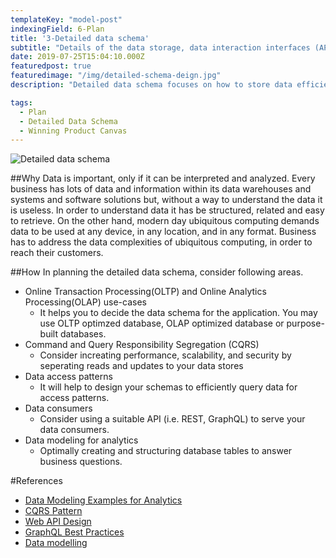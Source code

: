 ```yaml
---
templateKey: "model-post"
indexingField: 6-Plan
title: '3-Detailed data schema'
subtitle: "Details of the data storage, data interaction interfaces (APIs) and data dimensions for analytics purposes, etc."
date: 2019-07-25T15:04:10.000Z
featuredpost: true
featuredimage: "/img/detailed-schema-deign.jpg"
description: "Detailed data schema focuses on how to store data efficiently for retrival, analytics, cost and performance."

tags:
  - Plan
  - Detailed Data Schema
  - Winning Product Canvas
---
```


![Detailed data schema](/img/detailed-schema-deign.jpg)

##Why
Data is important, only if it can be interpreted and analyzed. Every business has lots of data and information within its data warehouses and systems and software solutions but, without a way to understand the data it is useless. In order to understand data it has be structured, related and easy to retrieve. On the other hand, modern day ubiquitous computing demands data to be used at any device, in any location, and in any format. Business has to address the data complexities of ubiquitous computing, in order to reach their customers. 

##How
In planning the detailed data schema, consider following areas.
- Online Transaction Processing(OLTP) and Online Analytics Processing(OLAP) use-cases
  - It helps you to decide the data schema for the application. You may use OLTP optimzed database, OLAP optimized database or purpose-built databases.
- Command and Query Responsibility Segregation (CQRS)
  - Consider increating performance, scalability, and security by seperating reads and updates to your data stores
- Data access patterns
  - It will help to design your schemas to efficiently query data for access patterns.
- Data consumers
  - Consider using a suitable API (i.e. REST, GraphQL) to serve your data consumers.
- Data modeling for analytics
  - Optimally creating and structuring database tables to answer business questions.


#References
- [Data Modeling Examples for Analytics](https://panoply.io/analytics-stack-guide/data-modeling-examples-for-analytics/)
- [CQRS Pattern](https://docs.microsoft.com/en-us/azure/architecture/patterns/cqrs)
- [Web API Design](https://docs.microsoft.com/en-us/azure/architecture/best-practices/api-design)
- [GraphQL Best Practices](https://graphql.org/learn/best-practices/)
- [Data modelling](https://opentextbc.ca/dbdesign01/chapter/chapter-5-data-modelling/)
